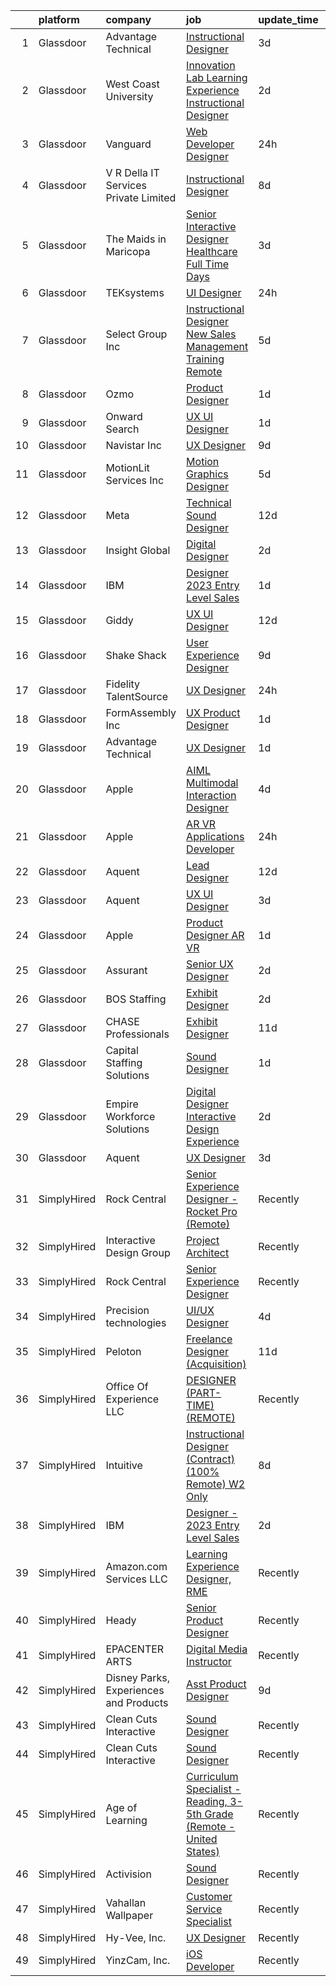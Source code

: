 

|    | platform    | company                                | job                                                                                                                                                                                                                                                                                                                                                                                                                                                                                                                                                                                                                                                                                                                                                                                                                                                                                                                                                                                                                                                                                                                                                                                                                                                                                                                                                                                                                                                                                                                                   | update_time   | location           |
|---:|:------------|:---------------------------------------|:--------------------------------------------------------------------------------------------------------------------------------------------------------------------------------------------------------------------------------------------------------------------------------------------------------------------------------------------------------------------------------------------------------------------------------------------------------------------------------------------------------------------------------------------------------------------------------------------------------------------------------------------------------------------------------------------------------------------------------------------------------------------------------------------------------------------------------------------------------------------------------------------------------------------------------------------------------------------------------------------------------------------------------------------------------------------------------------------------------------------------------------------------------------------------------------------------------------------------------------------------------------------------------------------------------------------------------------------------------------------------------------------------------------------------------------------------------------------------------------------------------------------------------------|:--------------|:-------------------|
|  1 | Glassdoor   | Advantage Technical                    | [Instructional Designer](https://www.glassdoor.com/partner/jobListing.htm?pos=122&ao=1110586&s=58&guid=000001832b5332f28ddda05b3bb3942b&src=GD_JOB_AD&t=SR&vt=w&ea=1&cs=1_07026943&cb=1662879216727&jobListingId=1008123549496&cpc=75B6770C194DCF89&jrtk=3-0-1gcll6cokklv5801-1gcll6cp9h7hs800-79a2190befb40fcd--6NYlbfkN0CQRQ3eiV4YWjrRS1ho7HVQ9JO8v6Fb3eU0yDOJbdOiEguntuRlpE4-_N6DYLNj-GoNQvdqsFgbJvNe9_xkG5pkKIJCPS76-j_57s6zVdR3O5cws1JqDBbPLWg5Bg8e6qOwD4e-y-dVMmhC5dIr2Uq-uT2VDPXRG_WxEheCyS2TcMpZmCAfFblmBhdVH3EcLcTbzr5LugTkUJ1U2sodJ1MHWZ-U7qU7imONM_aFt0Feo7wGWm2sdUNVpCp-FZThsnmrJyqXm53Qnr-eDoSb-tbmKs5VsgG3dI4dJfF3Ski3BuLtekVvmyNUowzRnjz-xQJFw6XXBitg-aaWlp8OLXBhWgwcTagf2x3libvFAj2AryYDVau0pAn6FdbjmF27YArq8xvD7JQVc8iFFIzkckIjoOYtnhAMWSSk-6rwq9vK5rs849vZ8eeUBMfIjpHsQFIx77l2v1tSr9_zo_M_4uTi055Sl_7vBpdABYtV0yirQ1JORDCa7c9r2nNJ2Fh7q3m65Y49t88Ahu3wAU6JPxXsD0W5CNOi8pc33DRSWWoqWGMxHVpWfPHAjE6TvkbCO-T9YXq3Od19yA%3D%3D)                                                                                                                                                                                                                                                                                                                                                                                                                                                                                                                                                                                         | 3d            | Santa Ana, CA      |
|  2 | Glassdoor   | West Coast University                  | [Innovation Lab Learning Experience Instructional Designer](https://www.glassdoor.com/partner/jobListing.htm?pos=111&ao=1110586&s=58&guid=000001832b5332f28ddda05b3bb3942b&src=GD_JOB_AD&t=SR&vt=w&cs=1_bb630bb1&cb=1662879216725&jobListingId=1008126298340&cpc=F17331D9BECC482A&jrtk=3-0-1gcll6cokklv5801-1gcll6cp9h7hs800-d583a504376c2a81--6NYlbfkN0BQIl4QzXBPvhmhYBxy0zGrOX0NBriyOPqUn7d938tcqDh1z1FM8bvsB7no6z3w-Z2twm1MGO5GDRX5PUQnjiHJw-ilZVP_ndlXktzHs4h6DItNdsnkkEI6XOCyHDs85-o81spMF1bQuSdDPX6C_fomKWNx2XMMro6egHE7TvD4tLewOLFCkZ8-lQ0pKGN7FjOUlGo2YqMzD0ZcxzztNsX3jucUG40lN1YkZKjbtKWklpmVvra7eKwniqxzEd5xm78GUrO7LRij7nnRlKkmhN1PvejZLo9YJ89yOf8qOnX6bZTPblNj3dt_bcTi1o4ifkiXwpn1U99vtkeNnS3a43r7DOor8E5Nh19c9WZbwRQtjuHQjD6iWe9LD6XlG2Lci2TzlRNnuObnMSR69BD_Focgp7jMMQhD7T_92kDUnUvYQWLAaVZcfhtl)                                                                                                                                                                                                                                                                                                                                                                                                                                                                                                                                                                                                                                                                                                                       | 2d            | Irvine, CA         |
|  3 | Glassdoor   | Vanguard                               | [Web Developer Designer](https://www.glassdoor.com/partner/jobListing.htm?pos=107&ao=1110586&s=58&guid=000001832b5332f28ddda05b3bb3942b&src=GD_JOB_AD&t=SR&vt=w&cs=1_356c9219&cb=1662879216724&jobListingId=1008130738329&cpc=663B5FE45D73772E&jrtk=3-0-1gcll6cokklv5801-1gcll6cp9h7hs800-8f7885d589a4cda5--6NYlbfkN0BWQs_M7ZA8XLbIFWVw-PYcVVEPryqVLyWhKaEKPskHy2YkbHyHJDwB5vIJ0eSmX6bVJVfbGcsdJGyr5o5S5OnXYXJWXZNmtBOxYNrDGEVO1O9EpaQDa3kCWxUxd1e8enNO3rCqJXVcGHaTnsCGx5vc-lflJ8tUwqdkctmWWsMYtc9tjtWiECjoDgmbZcLSDgFoej01InBy3v6ETBg-wf_kCY14lP1yKVJsy_r9EKDCFHNWhW4vp-wHzVpt4SneOWy7sJrw6bKqWwN3ED0N5IUYt_f6-g7DMsj9qskApUp-Yi6I1FaG0HoCEK-Iyh7Lw_T6XCZWAXay41zK896mQEJT_xLU_zPYf4io-5ooAuhAoDkqttluTCTkEgMiuU05O_Ay0Qzr7rrcB5Vjp5ULvN6DuvkoFSWjcQm7OUMeLX1HUdrKFEsggiQE7JYGKRavyf6dgYve80w6YrGfzJcECRmf8DHRMraEg-lnaiIJY5AgVugyoNcqX-7A3Pl59UhErgOZ6OKVM896PcpEFHE_UppLJZe_9q5M2TbkJiKRhArptWYtjeDtJ4PXZ9fiZz4x-1h1syXjtaEjfbl6jolkQvyK1XKWKfxxsG9JLFi-iNHtWEdJscBBMbn2kKuK3KktiH7OlNR4H_QWSa_7bMShU44F3oDxLyz3t7wgujaJMQE7wBg8uu0RgHeYq1gD8lKMG6vy14mGF0Ctql3te0bVO5z8TjBJSvVISIeTXwsFifJz3jCAxK8YJcx6v8L-NX0Tc_ejKlDxUr4NYFSj64FBN7qilvgaqOdfJ3IgJKdn6VllR6p6AJUyont6vbitT2S9gDbo7JO_zMPac9R6QKhRLlVw1OVgieB4QOPqt_ZtZ7Kg87jcAut9zw0HPHfpU8NFTFjdt-t7SRSCi2YUc7Vz8dPThdZjhyX7YMar0F3dfuMEc9slBktj5OaePPCs8OBQbGWxvu3Fy2YQKAa14A7dwvsi7jCiXBsJdopOzXglpeC7juUi5BCxR6dz7HfD1MOFklyhHI-H9fWIuh5PDM-JGWi4V2sJvuAoAuCDiQgNmKG31B4vD_Hd1nqsQXjOswXZWByENshhDOvkXw%3D%3D)                                                              | 24h           | Malvern, PA        |
|  4 | Glassdoor   | V R Della IT Services Private Limited  | [Instructional Designer](https://www.glassdoor.com/partner/jobListing.htm?pos=123&ao=1110586&s=58&guid=000001832b5332f28ddda05b3bb3942b&src=GD_JOB_AD&t=SR&vt=w&ea=1&cs=1_9e80c616&cb=1662879216727&jobListingId=1008114766072&cpc=FB7E4A1762AE5BEC&jrtk=3-0-1gcll6cokklv5801-1gcll6cp9h7hs800-cf474f3642b24d94--6NYlbfkN0BCfH3gCGpMIZQRxhXoUlG1SCQU1pI8drFJx67PhZnu-KjHoYoYcHCEFHTdji-YRv6Tc4uXmEWKVCrm93-qDYpviG9vrn7DLH4nLfJ9TO6fEthmqCO1KiNIMEN4Xu8wcNYe8TrFmbDNu_ulrD5bcq6w41p049XOI9PzRxt8NTzO7XlJp3bxZzc9DU3AmJUlMtGltaz3dBcRdwiDSWj--4Pg8Av8qoRsXKmemikRCtWrHh8tHouTgLQS1GlJkWSmh_HGEZAfgYpXiLSLm9MWoPO4Ze7Il-mhlegkd0cIsYN1roLttwgAHDjssMA2hAUEku7kszq7hLRxDbZ5mpNKdHn8zzjVjPCvzc6TIrh6Of5oCo79A_N8fKJBn7x_0nXRHluJd5-VEdKiMvaDQmCzz-O6ouQCUVhp12JKK7cexmjd5pV_Cu7NpqSUpTYJwt2XxBWPswROfBZLNxHuoXWJiPTM_74OB4xRO7h2p1And809-jrfM8FNDyU_ZNm3ooPBVDk%3D)                                                                                                                                                                                                                                                                                                                                                                                                                                                                                                                                                                                                                                                                       | 8d            | Remote             |
|  5 | Glassdoor   | The Maids in Maricopa                  | [Senior Interactive Designer  Healthcare    Full Time  Days](https://www.glassdoor.com/partner/jobListing.htm?pos=103&ao=1110586&s=58&guid=000001832b5332f28ddda05b3bb3942b&src=GD_JOB_AD&t=SR&vt=w&ea=1&cs=1_558e2cb9&cb=1662879216723&jobListingId=1008123386384&cpc=BCE4811A78D39AF3&jrtk=3-0-1gcll6cokklv5801-1gcll6cp9h7hs800-cfbc2d5f85f98077--6NYlbfkN0B2zqmUBqs3y4VZyyVmSVOUbB8RebUhK8MLFYh2dclRhFRhVeyR-3HlU5xi7IOgk1Yb5Q5t0twbjai7MzyXtgViXvPBEB4xxGk_LfsrVd71kX0Dmsy-XKcNyn8cA9mqlnebhLaMxDV3BvDZHgfb3Qe13yHs0SCdNaJ9G5ltbVghd-V3KxYRRECFMjtAYXAKC-yXir_ztErprakp3zioZ30RChQbjP_ON1ys6TMvWlkMCX3FzEUY2-5-XLTW9XkYbaA9HUM19FWZY_i8DNzV8FoRyI7anAnH7Foxuer5O8qoILD2_f3WLs6M-RwDuRqnB48BvSRJjAYKDjdrxOnlv4jOoE7xNUU6WlEDcZ6MVIRzkK_yWAbI7t14huvIWoEH7YqvC7r4wKxbJTgkIOPRpirT5aRWu7uYApAt9pscnL1-xHjWxg0X9TTYR-csOVLjf-49d0DNL8DJhD27z4q-ooAP7fYxtBEoBCkPqP19sLjpw2R__tuAGW1n45Lac4eHpUqYw5ZTiMSaEg%3D%3D)                                                                                                                                                                                                                                                                                                                                                                                                                                                                                                                                                                                                                     | 3d            | Decatur, AL        |
|  6 | Glassdoor   | TEKsystems                             | [UI Designer](https://www.glassdoor.com/partner/jobListing.htm?pos=124&ao=1110586&s=58&guid=000001832b5332f28ddda05b3bb3942b&src=GD_JOB_AD&t=SR&vt=w&cs=1_ada6c737&cb=1662879216727&jobListingId=1008130784350&cpc=334ABAF5D42DC775&jrtk=3-0-1gcll6cokklv5801-1gcll6cp9h7hs800-84ccf8e450e7cdc6--6NYlbfkN0AuKz8EBO1xHDEL7V2YF9xF3dC_I9B9i-Zw2Jh8clPMK3KTieKealHQMRxLfyLBLKJsdZSjiN7Ds7Cuw5_kLO9t2RlMaORsm2TirE70n_xed-EXEMtcAt-eVbvDRbjbNrozYZzMHk9VWQ_qo9holZ07xzaburD4i4LYNq1x3TXE1VA-wW1cP6OKqpX-JtsOkxQ2r8FPHV0_mTO6d4wyyRvZzaEayXGHlUd8-bbEOKPXMZdwm9K1BIuu5AJuzQ8aT9uZikEylN_h5Ui3ZOPTgh_zqJok-D02SHT3YfMLrDJ1AcujDAUvP8yV2-Z1TG4PJt57pW1EzsF4t2B84eQaHvzIGubr1BgN0J9EkX1Sel8bIqf8u48hKx0N-UJD6xkR4UPUYKCK8YsFw8yQ6Q0LjUo6w6Wvqd-LEQU5FLXIcI7uYSufE1naenERxABnG2HEewT7lSeU2cSK3-m1-WW4mhPNZzAAFHwkAhYAdUi9y0XQAADNkuz330VNpFzKW66eWvSlohyOpZy74HrK2VKoSqkVbLDNAnxapoXbY53w_MwjQhScXlSTBHe0OlCXJsp2PC1WdysCA7vLzYaXY5R2n1UxzG54MYLFvXaAbtwEbxo6LLdiaR7rcJjVC1NWGvUrXjz7wJWq3v5tu13P8xJ5OLmlRuq9JopqoPhLebLriRquK6xvTxn44mKwcW84GLjaDmBfjpRmwymLYWebF0GhcUOQ6s9emRIQ0i3RaULJgiDU0091ElVEUrH5rqHBIi1kR06bWMQKhE3lp-hZU3KU5LWJqvRIwx0oo_s8hgm0Eyo9VRI0HleEFmJPjBHOB4l5aw_jlhA6ko48m55HRdncQlwpPNAtLQFqAou6spi7VYtBkW4p67ypIbSRIrtIPmXFK22lBlYr5FL-Drjx0JkrMrdYKYnHxLy57dPI6pgUVb1DaQ%3D%3D)                                                                                                                                                                                                                                         | 24h           | Chicago, IL        |
|  7 | Glassdoor   | Select Group Inc                       | [Instructional Designer  New Sales Management Training     Remote](https://www.glassdoor.com/partner/jobListing.htm?pos=127&ao=1110586&s=58&guid=000001832b5332f28ddda05b3bb3942b&src=GD_JOB_AD&t=SR&vt=w&ea=1&cs=1_6b1fe109&cb=1662879216728&jobListingId=1008118622768&cpc=32EE424DE2B657EB&jrtk=3-0-1gcll6cokklv5801-1gcll6cp9h7hs800-327537d9275547d8--6NYlbfkN0Bcn-ADAbRvyrq3DH3YqD1gQOSfU_zTPvvfh0XXiz3pBAa41gXbEVBKQgVaXyt5edLcCIfZ2RTGNXRAVg8ky04hjxRgqcViDs35t_4SSyLvCcua5doAZf3RdQJ_2l7jY5u8o0jWwYgvj08c468uMhsIJq1tkyRLRAxetr35n4fHbtNJZ9tYvhL10L6lSq3sJp1WYjXgPeYqa5xak7me6zJciUBknO29RZnGDcSETU4W2db_tlbRb4X7a2h8KDu8AujTRqDL77p5Tg7YMgLJICuwgg_ElbnlDrGVpFZSVcvJ1UP4ykGT7Yfl4NFijWHdxLlrwt0aRRBFiGK8NlzI-HX_-MKirL871zLSUag7yWanVWaVkGPX_v3F2l9kgBYEwxY9EkbY_nkusro7Cn9-lGpLvnxKE2gWg3moOwJBauwLGLV0ZpkjVTyCGx96TLKbcRanZVc2brhWn0AygdwhqagyRtfEhHzyAI1Jy2NcvKRq-idqX4T4YvJup4OXmOWCObmGXwhEzrtujw%3D%3D)                                                                                                                                                                                                                                                                                                                                                                                                                                                                                                                                                                                                               | 5d            | White Plains, NY   |
|  8 | Glassdoor   | Ozmo                                   | [Product Designer](https://www.glassdoor.com/partner/jobListing.htm?pos=130&ao=1110586&s=58&guid=000001832b5332f28ddda05b3bb3942b&src=GD_JOB_AD&t=SR&vt=w&ea=1&cs=1_5d0007d3&cb=1662879216728&jobListingId=1008129869669&cpc=0C139D4CAD5A6DB2&jrtk=3-0-1gcll6cokklv5801-1gcll6cp9h7hs800-792a7d9e7005bb3c--6NYlbfkN0D0ff9e8Lfwlpl5zGbQmpn59AL71QmFd7VKOAnfyjZzp5sdngV8WPgYe0dov1m7Y2ndrxB0kBX232vHJaqj7-Z9u0Q8s8PdWxewvb-9E1ehpYgURyPTMfu1ZeTDPNzhFKDEynvTJSQ0EHM_O0JxyBjFkhPLa_mzOHO_P1jZEy3GDx0kERxNf5OQHeDqyUFsOcKmOF8XIN8I_UNelhW7SeMAoOAcrg1fKLSYSEPAESjfEVDeH8WCjoE3XJYRA8SmnmiY1v4CK7oJbS7EQUftmmuwAsyOmhWdM6x7V5ipHx17IPmwT_MR-oXnw6UTvc7mVVHoEde9n8NPCt5lknFmZi4GM5uCOYodaIGVnbgLEBb6F5ECRHkn-CJ3DHBZNBOFBFAEsTb-Aqv4pMFQ_aXolMhzqUpuo_5A3_nn5jBZfVnRwHgLOnufASAfy2e3JmHNqMlJLcv2k5N1r2aA9tNCqKpfsuBw1q5X9mzWNqxJl4iaqz8B9FQFkUdn)                                                                                                                                                                                                                                                                                                                                                                                                                                                                                                                                                                                                                                                                                           | 1d            | Blacksburg, VA     |
|  9 | Glassdoor   | Onward Search                          | [UX UI Designer](https://www.glassdoor.com/partner/jobListing.htm?pos=118&ao=1110586&s=58&guid=000001832b5332f28ddda05b3bb3942b&src=GD_JOB_AD&t=SR&vt=w&cs=1_b9b525f2&cb=1662879216726&jobListingId=1008129820152&cpc=2F9DD8B511C89582&jrtk=3-0-1gcll6cokklv5801-1gcll6cp9h7hs800-0b02da9971efac63--6NYlbfkN0B7YoEZZ2QAGDyEGGmBPAUWSHc1Mt3sMCn9FehKcWA3w7gs-9AXM_DVLctndGAQcMsy_WE33pWw_x1sJ-KlK1nbX1BykggKFk0XN8gV5T2GJ8kExiTCPp8ZtkzPzIT88aPuuIumc9P76zldr0pAiqpcXTvaQ5iIEPCNs8kFOoWawgMojKdmRLiC04msGcEtIg1dKjQYPlAvcFOySSiqjdrs3zWdjWeqxUFuwJSyI3NI8DjD2BZ-aWYStipX09moRXOSFkLXYx8pRjwy75WE9VmRIqfz_T_uVFp5CeisNGli-hEFUwI5ChfQ5BklV0NmKxzQzV211kNEFp429y48UQMEDRPzvQDbEFg8K6yTB4bVz0y7cmHGMbROzGitJQ4UH_J9qDlwDDZtTWixf1QU_SMbhhRjOAquM7dYxcs575OeLTuroJMvlKz_DqlTmLQoOZxY1NixKy1_p3SAwAhODuOoBBulL-VNIwZP3Gj-JYyZdga4Iwr8k9mmCvyd8XjWsLY40UFCa9rf6URZ_c2uVvesKW3bC0tNd87DDkdAJ8VCWj72qa_xbIKRULbqJxEjGruBTYXQEkMBJAZ5N7i_U5-1xnj1nhW99b_GO7aekdmrXj4IiB0p0Xxm8C3UyeCHJ0EhPw6hfqCoWGkj0oAmWiqFJe07ksyH0bRIrhS_N8Nyzw4DnGA3Ops1ljjCn114BwZx7Ujk6OK6uvHThLyaYiQblDwv7bZsAbiA2mQJapeunX_tJ-eIaZnTHiYDTubtvKn5t4ohF-t4I9hTF6pGaHbn83IdqnHYyppFmFftNGYD4EksdW-4w91JEYdyUTu3tZlw-QYuqQiXTXjf-Q5GpNNNpUuBfI4R1zRk5dnxA9iCBAPACTvOTwE6QKY39Yn9jlKyAXI0-bvbGSWgG4_TcjnwPpaSuV_6bOw7YT2EC19FDTHl9TZvsG_J9BcJylBVdNLp1qAlAevtLnbIrKHZxETo6Zu1JAmZcCbdNPSeDcihH3fjlmA1V8PS)                                                                                                                                                                  | 1d            | Jersey City, NJ    |
| 10 | Glassdoor   | Navistar  Inc                          | [UX Designer](https://www.glassdoor.com/partner/jobListing.htm?pos=109&ao=1110586&s=58&guid=000001832b5332f28ddda05b3bb3942b&src=GD_JOB_AD&t=SR&vt=w&cs=1_45089929&cb=1662879216724&jobListingId=1008109657234&cpc=B101C867B3EF2D75&jrtk=3-0-1gcll6cokklv5801-1gcll6cp9h7hs800-c03e3d61d62ddb2e--6NYlbfkN0AKaw8O8HtsTpjEdZ8TD4sRoCQOMb8M-nU-vU3s0gcF0r3-yfGCd4qXtRpKh7pLIDIM_WGHspAbEH7Mm-DXOvseaNDbhboO7HxJY1x0-N-IbXp-gm6-_pBopNgxhFLiAEmGTaW3dCXraLD4_5OAFLHz5MDSqZ_FULqBuWoohxZw04tAZFDJEYFd9Z8NOZnBblnhV_hmXB1Fk-LmuptOD5VlOULoWDHlHOmzthQmKAydrvImQzctMLZK922homlnQ--_VnsSzjzLMtE-dx9DQEXWNXrgfC77rl1veuz5hpn5608H5V-1f0_3RnLkxMbx0-8ZviG5R2Lrd2EpSm3UH5QzYi9XZChAs1eya7DpjK4h8vufXWcNek259Z0SZGIn33OBgiW8eb-1QzsWALBBh1Xs09qPejHFVpEOOgaXiIZInGNClLP2u7j-kaJuczXKtNKMapF-szVCuLtlFA7gEJNR9N4K1o3YriqcLRlg9SrN3fyyVKIoaIFV2FXPXmgfxfHBG_Ji2ylEgEVIh0bcuk_9qUFlP-ACnnfH0PmsGTn9-GTIIuQ-LDb_ysN3Z7BxyF4b2LrbJqniRewd-v6QcQYyFk3ICKeSRQrkDzLJ2EdE8iWqTKQe0i1OPMiCp42oOUh_NT2h7OP-tg8kdX3_4aysIaky_K3AnNUx7udFGOK6ofClewndf_jOtFMetrhHIX4Qb-JcONYa0Yu3q_C_9iDf)                                                                                                                                                                                                                                                                                                                                                                                                                                                                     | 9d            | Lisle, IL          |
| 11 | Glassdoor   | MotionLit Services Inc                 | [Motion Graphics Designer](https://www.glassdoor.com/partner/jobListing.htm?pos=117&ao=1110586&s=58&guid=000001832b5332f28ddda05b3bb3942b&src=GD_JOB_AD&t=SR&vt=w&ea=1&cs=1_e57a65aa&cb=1662879216726&jobListingId=1008118834915&cpc=F41FEAB56D215062&jrtk=3-0-1gcll6cokklv5801-1gcll6cp9h7hs800-7e2b2005b4934422--6NYlbfkN0BxZ_fTHDykBT8bkyaW_nA86bNyNWonFLhpBkGzLq216VBtLMhqdqV6QnhSB4zcIGHIAHqXQZGubJ2IzJVab5JqN6RACrqXzb19SK4kqbvukQlxo0bZfeE0GOj3lSMcX7igfUmKOc35E5nOcr1UxhRr9nWxwlYrEW45htMnz26t4oyRujYt6x10zrsBG62W09H6ySpbF5qT4G2Zwnh-Ai66Ymmi4mkiLQrNzz2VRWyzNegNgTtXysJSN3ew4NHADQfG7ql3OvoLpMwO2soilNnhH-uHWnH0pmQzv8UQJag5zK5m87Uwt0wxViKYZPnnthogiIht4vA-VyPnbGzNBX7VSsIBeoL1BoYGvD-ltxK5H62xePluv4BzRHNyEioJcZWc4T43H-agqZx0vr70qpc3X7EW1QLfx0mDUwuyfn5ugjmuFqCwxHF00FBkeijYrKD2lkA9FqpPTYD5oOA2hPazKxqeGbCcsnXoaTbyLGKyEW1q8DGfG8qFcnyMeK6uiqU%3D)                                                                                                                                                                                                                                                                                                                                                                                                                                                                                                                                                                                                                                                                     | 5d            | Remote             |
| 12 | Glassdoor   | Meta                                   | [Technical Sound Designer](https://www.glassdoor.com/partner/jobListing.htm?pos=106&ao=1110586&s=58&guid=000001832b5332f28ddda05b3bb3942b&src=GD_JOB_AD&t=SR&vt=w&cs=1_1a06927f&cb=1662879216723&jobListingId=1008102577905&cpc=DE56C24FF6DEC286&jrtk=3-0-1gcll6cokklv5801-1gcll6cp9h7hs800-43ee8e8957f197b7--6NYlbfkN0DYl4UJW4r1Vl7FEn6T9F-rD9lpC-0oMJVSiWjK_MGUd8e8cHXcpv6KPyjLHZEfqkWRCwULr6X75ieJARrAKqgWzisG7J3CWnOtR8MXVg9h6RHVQw8LxsUXbtRHyQGBkIiZRs1E6q1KlzilZzbDkEbl4cSfOYHD8WJrsx4Oe5zq0efzKGC4tT9j4LIwYr4PYn5NjV4YGU46WjTZ126K5NCJ04Nc2vK4bXKgUdiaW7xIYRviTz-xm5k671-K-oo--cOZkb5W21V4EUm4eehEZmpE15ca1ggJStMlIAkZLiX53WnqgFyQZgKK14pm0ZD7qSS88FfHTZS2hu7CANkidRexJI3hMc9IwA55bUJ6CrvJAb-O9Pc5Yh9aRCF5qj6wkl5VsGL9LHV7e6bvENSSle5ZIGOZasFv8LsHUGhFw2P952DuyjjOJ6TCo9tJuH3e0JbUFKmnHdwnh0Br1KNJUSW9UBCDGBPzCoINlxKgFkFXGnKRVgFaS_d7McbUnlZD6S7D_HRHfqOhjcYP_Siven5M6b3V9dcYUIp4ZKv90nijdQSdW-zDO0oED4OCnaVCL1K7nSLtknAUWRWkWyx9Xe04-AuBteNnqNOU6u3MIVVL-dKf8s2BEMo8oDVyhzb8CiLinAOmNEYigA03FCnxbCACHglEzlYvGmFHEoGLcdMox56hpubGuos2B-3oh5E_FTqtz6KSGvTvvQzr91tlzaQOvczgebyJlWDz2CxFcabhFQfoxQbyZJv7-EC5ZpX2avTA5k2BPjllHEBAJR7lAof8Ej-_JJ-h8LMqiSCfA2k-bsp83dZUU78syUQDdjiY9fD83M0bZXJ3shUiDSV3wEDyc5sUzE3OwLR0grPQGFCeF-zetOAz-RlL89XC8cZlCHPgWJLuibgThQ5KBNWfWDOHV1HHK6zPf3SX5pYvqQch8bm_B61ap83urySocoOUGT6wqIBXmGusLrYJqacWt320seqInMjad2JMb66B-cmMadygTLHtoklFDMKO3N5JYMPz_eNbEozLrYjGXj-mEzGy3lNLEmU9PFDp-MPdn0mYpBkh27lb2ifM6mxbO2TQf8I%3D)                                                                          | 12d           | Remote             |
| 13 | Glassdoor   | Insight Global                         | [Digital Designer](https://www.glassdoor.com/partner/jobListing.htm?pos=121&ao=1110586&s=58&guid=000001832b5332f28ddda05b3bb3942b&src=GD_JOB_AD&t=SR&vt=w&cs=1_62ffc4a4&cb=1662879216726&jobListingId=1008126592207&cpc=D2F1DE17EE1F43B9&jrtk=3-0-1gcll6cokklv5801-1gcll6cp9h7hs800-e9b8158b1da95e07--6NYlbfkN0BKkHZu3wF05EeDimN_p6sYpKCMArvwa95YdH7UpkaBCqc7l59ErwqcTsR2JSgvf-3GtKJNX057an938fIr0MTehRxSREV8Iv1ucCa607hpmIYnmiI103RyQYkiFjxSESdDdNG4G0xMKWcEL-6PAhFwqVtgDtvYoFXphAJuoKu5oinIjw5LlVqY3323CaA2ZauLwHd6Oar1nW6sLsrqhc2lLxVxuvRXDlkPdQSr86saJlzXQcI3u6Pmfn3Tv6stMoIj4tCeYfwOb4qynZXpt0oLeuwO7h9u1a-SycbaUIfg35B7TPNPT6aGksEMSTFcnwBQCZj-9oAtCIkbPwxq6lF8b48OCgbC_Hu_Pqvr361W0v6QpkI6-dTGpKN2jeXICsL9YeJ5vyhidmEiNagswviwEbkpCQ6iTZmGRA3JXsUx6eh8BJPXkShAfCRhiCGIJnk8HHaTVhdbJ6FOozubueXeEc7OHNQdrA6jttacZQpgxnezCm5mvsy2)                                                                                                                                                                                                                                                                                                                                                                                                                                                                                                                                                                                                                                                                                                | 2d            | Beaverton, OR      |
| 14 | Glassdoor   | IBM                                    | [Designer   2023 Entry Level Sales](https://www.glassdoor.com/partner/jobListing.htm?pos=102&ao=1110586&s=58&guid=000001832b5332f28ddda05b3bb3942b&src=GD_JOB_AD&t=SR&vt=w&cs=1_468693aa&cb=1662879216723&jobListingId=1008128772292&cpc=C19BE7EA145E205E&jrtk=3-0-1gcll6cokklv5801-1gcll6cp9h7hs800-ac67045961d7dda5--6NYlbfkN0ASsx9s5kYVCGTGnmC6Xh9NWSoe0erEY_uce-MxN6cSfhCFF8tPJks6RQ6ru_yf5NKDqaMcjlkCnejbZMc2kfmAeFytjFSPIe7XmznJcN8GPtPmY5Pv77bEvtALpt3p2I6vWV56CRZ5FkKIQsQI59-GlTpq54Y4bvmWQCWd13zv5BKKupyTLrhx-6DU1d6Zbp8UR1autNv3Zz3DgxU8-Q4BsitTl1K3faqrRgDyhVPz9Z19TD1ixKMdQaSYTnLZBFzzfdLpUoPexU36MJ9cFK8g-zbRXLod2xexHZxWwO0SeWKdwUsIsf0VyyCKrioJApkmIxmV2bza7K7zMHE4euinJIfYI2Zzq5QyIU5j2iKzcFk2Jvj8IlMcETUnTfGCwsAw9LPO-NaJUjKxsnz66mdY0nO9uAaAnHm1FNslg25e4yW5WJmc4YVdSE1IWXPK1zhN_-VSxIx4KHtgKzpHmvIpM3i26Zdk6tZqJd4kAvBE3RQ0UannD-pqTyqttldKuQtuOKiYt6iCKkfyaH2o5n9gtD0OZYlE3IrblBlMJCe-TdbPwdWGZqL9HwEet4_m0FeDbhvfrS6T4KSOKTmt6mfo5sq00t0wQWknpgpkEX6AivvKocyg73B3cxEjuVHGExSfHytBC8l5o7BnlHW_ClBrMz4IJ2qqhPBV2aNzzuOsG5RNm3wJWHt4VPnl-aVVNK1qylIjq0j-vVjtnr2L4nEscneeVKed2eygmK4YsygAU7E52_gVKR895vN6CD0ziEBRKT-9zcb1lMWaszGMo9DWn_sIQhln0TGO-gKxxivN0tAG4FFEGvOQZr7KPNRVutc1gLKQ_FZbVpkVxL-2bEY1Qda8P2CPncIQd_uA-0RXaLUy9b5nMQdrFvtXYIIJAaIhMAOn4LC-jHC1pBUEuL7juZOVKjbApraugD3RvCqlYIKGq_ez_p7LKuI9DZZWHWQ3J1zmwmU1IwE2oeq5ev5JfuG4BmOEdnZakEBa1lJlgxGzpF0adpeIKqV_2faAMQQn9IwjjXydDwa4UbLq4qWEcxUpb3f5AmN5G3IWchbM7nRM_PiiDz6j4E08UJ7NP7Lc0e3cezAR93gWD6AsiZW7BjpPDqzPPDlneWL54eQeHZGwFj1UEtFBKGQxUAVoiWY%3D) | 1d            | New York, NY       |
| 15 | Glassdoor   | Giddy                                  | [UX UI Designer](https://www.glassdoor.com/partner/jobListing.htm?pos=101&ao=1110586&s=58&guid=000001832b5332f28ddda05b3bb3942b&src=GD_JOB_AD&t=SR&vt=w&ea=1&cs=1_6f64c089&cb=1662879216723&jobListingId=1008101638662&cpc=66625C18893C0C14&jrtk=3-0-1gcll6cokklv5801-1gcll6cp9h7hs800-549ce615b8e4cfc6--6NYlbfkN0Cd5ZvLdai7cR0fypH5_WiGezUQesq24dbKuF0ly35yaxRTBN3h8ZOqZeBDjXpkaxhI6SF03XZIGJq91S6n1pZO1FeGebSc3EYIZm3sYbdPIs_ykg_O7eQYPjcxQhaSuqnsoJDQ8P4jIGcmYD-5ZSVNBS4CeY1T2Df_xpRotJGt4_eWXYYSHXOxZ4wtmMbe0XPDAFrh2OdtzDzuHCYjORaFdGLNBL3umxUaBsUVTXkWp2YivIqNk1dNz8v6TvKoS9uPJ0mAwkRPRfG9m_csQtXCPNhHFc3HFXDuEiZlpCwoZoaY0q0Itd9A8ZRfbekF-QFjhc25jEvarbnBG9E1H-guK0eTHLJQAmrahPMO89pQGODTEvkRDPWZ7db6YkzOhLKghoIDkWAYCCsvY4Po9qq2L9geuBuj-Sv2yvCs8-w-nj30d5CVZYIRIPLLImM9mRmjhqn1syh0lOLTVmdk4zG0TSE-EvehRrJvoedeEcEF5ST3eS5SDR0FIcoYXIWZlCs%3D)                                                                                                                                                                                                                                                                                                                                                                                                                                                                                                                                                                                                                                                                               | 12d           | Austin, TX         |
| 16 | Glassdoor   | Shake Shack                            | [User Experience Designer](https://www.glassdoor.com/partner/jobListing.htm?pos=108&ao=1110586&s=58&guid=000001832b5332f28ddda05b3bb3942b&src=GD_JOB_AD&t=SR&vt=w&cs=1_046cba28&cb=1662879216724&jobListingId=1008112459297&cpc=87A0A889578C8297&jrtk=3-0-1gcll6cokklv5801-1gcll6cp9h7hs800-caac90f295fe97f9--6NYlbfkN0AUow_dxMS_v80f0u0K9MxgQayua8bWJUgZcUej3_6JYYtfmhx5VHDKfESYDm4fPhlQ7751unAm1HOhjzl5UvewZP8ITksCLwZBKhs8NGWn9f9-pjmLSuoRRFVb-8QhQOvpytfWC1hs7A_RnM9Fm1_gX4iYMLbt36vMDuNvN-8L9qJhYU9VFqjRkucggaxslWrZomjs1z1A-mRKVfDrD9nrxQzQ5fMxtmhLPttbaatP0GedPG99jVok69oguZdmSptI1XiH2bp37vsPa8vvP31aHYmxcLxrAxsExjxQWWXbu-PY9rzBwkX1jiwBbIxFltknRV-rehCRxqhMQBtLpFdtHCOk3gQkfPFE1w7978YmLe2i16R1WW23ES2E0tvhg6ZJfYPWEP7Wiu-qDBCVuIInjYZQ-IEEq_wup79xAMg6jqXzYEHwkSaMw_Y2bcmFDZV6oJKQV3rYBoH3VDbCBiN4yrWS0O5itavWpHlnIx4Um-HR66m0ruyJ2Fjswfl6dz1dDSgcErlSKFdHGVt8mpsoEevVqCqzCYKnbYPxJ9lnT0VSoO_u_QQVeBK7m_vGsNzaXcIsI8FdOLuIE3GpUkXGPCqSAKpB7IKD32AvkpVdWDWAT1p44dbC4O7iP_mg8Nb8cGC96C4J-2_sP4l0WyeTijvG-h9Khcjt1vxCPtTjM7xgiCqUymj7IAhsx21tgIfOrzJWezNHKjeC8vMV5FBpC2Qiyclr4A-rxjon_BvvDTTCcORQ0OYoKA_gLoGrx9Px4r0_BfZJbn15lP8K-xcmAF7Nyx-dSPob98BV5XgmxeGlzzy3jW2Cc-bFeOi65IjpoWmtL7rcwSmNFYtOwLG2ElqY1fr_sSzLIbJj4c69EnMpIDzKKo3gJ4Qu1B8fAKEH3WOp1OOsX-JskDtO3nYsH8LW6iWDyVu8-cjLShsGCaT-cVwdwoZwWXWjscnG38hXQIcdQZd9iQE01SnoMl2VzKnm4MfStYBhP0UmXcznAg%3D%3D)                                                                                                                                                            | 9d            | New York, NY       |
| 17 | Glassdoor   | Fidelity TalentSource                  | [UX Designer](https://www.glassdoor.com/partner/jobListing.htm?pos=105&ao=1110586&s=58&guid=000001832b5332f28ddda05b3bb3942b&src=GD_JOB_AD&t=SR&vt=w&cs=1_bc552bc0&cb=1662879216723&jobListingId=1008130642735&cpc=496C5EE6B32F83EE&jrtk=3-0-1gcll6cokklv5801-1gcll6cp9h7hs800-5baa483e2439e801--6NYlbfkN0AoYXfdOe7El6-Ykny_IbMrQLc_ftZ75MJybi-dJXWXjsCzoyCJRRBVlF9fO0cfHB9DFuM44guY-AQci1groxyT-TLm1ZxqBPn8wTe4PTswvDbcsx0vbdcfmeE11X0VH2dEnUISABQzd5qEOxbLHYuRV-QjVls-ZsJIoJsJLLY037Tc15IEeoSA0etmPUnqPVn-f-4niNb7UleZad-NNsWDTkFNU6dQbB2gneLdBnnxVjHd9Each_4oRCRsMwBAYbK3YzgoZGhGC5sfHtGoL_0ULLBwbmIwREaOE1Ff2zTIiwH1KNZ4pJuCDU2E8R15fGjJq5vWav6RYxFf3eRnZrHvx7k7PphWv9dr-CWCGsVtv0h2zY-5D-YHWz6b7F6ZIH7i2SnxL0w7pHpZu3t1VUzcS5_op-azJ4ATP69aeOz_KJH14UYlkthVnNvwa0ykKx5WHUQipqAjPznbC1udtHafI5CfW6iO-2_BoUBxYGkixuW7wd2PoB7jCQIH4vqpNFM%3D)                                                                                                                                                                                                                                                                                                                                                                                                                                                                                                                                                                                                                                                                                       | 24h           | Smithfield, RI     |
| 18 | Glassdoor   | FormAssembly  Inc                      | [UX  Product  Designer](https://www.glassdoor.com/partner/jobListing.htm?pos=112&ao=1110586&s=58&guid=000001832b5332f28ddda05b3bb3942b&src=GD_JOB_AD&t=SR&vt=w&cs=1_a10cd60c&cb=1662879216725&jobListingId=1008129663250&cpc=FA84DF7EA1EC2398&jrtk=3-0-1gcll6cokklv5801-1gcll6cp9h7hs800-858b53f486cea3c9--6NYlbfkN0A8SbWJy1Om9BZvKLiexM-C1C3OyvTzim3rv0RjbpoY0UIy0eAOAhh5zlj_0YJmERg7mkKXCKSal2ajEG5iQ922sANq1HfgroFgrBHLl4wlmWf76Hdx6QgciGHgjndAYcKaF5Qh87iIzED0zZVOor1818o49lAefxWFziI1hTMniZ96gRzl5SMTKSBxtyIrUmdXQLX9nSDvpDci3j5HFJ39wNt9GaN6tc1wIVPyGzf3IAtupW0ybvVEXQiMYkivub9vAr1nKZkujZ7xWdXOhJ_U7eZCZOLj97LqUtffbsH3pst3sSAbTx3GjXFmHSRtJg-K9vbUNGQBpzUmqIvKr3-kRkwxPGjKNRm6-pkJCvZGonuiNJc8SSMEiZUFRf0cvgyxBslglHzy0QRPEFo6I3_MthX7FfFDS2sLdqaldAei_Yt9gI67R45G5MdAtl7b6SYQHY9hI5JIk3Nb4ow2f0jJhJ8tdMhlPEE%3D)                                                                                                                                                                                                                                                                                                                                                                                                                                                                                                                                                                                                                                                                                                             | 1d            | Remote             |
| 19 | Glassdoor   | Advantage Technical                    | [UX Designer](https://www.glassdoor.com/partner/jobListing.htm?pos=120&ao=1110586&s=58&guid=000001832b5332f28ddda05b3bb3942b&src=GD_JOB_AD&t=SR&vt=w&ea=1&cs=1_e1ba0427&cb=1662879216727&jobListingId=1008130402855&cpc=9C2286EA3771AAF6&jrtk=3-0-1gcll6cokklv5801-1gcll6cp9h7hs800-072a84bc3e684059--6NYlbfkN0CQRQ3eiV4YWjrRS1ho7HVQ9JO8v6Fb3eU0yDOJbdOiEguntuRlpE4-_N6DYLNj-GokZBu1hZ7lpDV6rUsoRnsT35dGJJCdwM8cF-5HAr67c3P9WnYKPAVDmI2tuRKjlreidRllA-gZ3gAE8MZMEX_JV5dpIz0-E1apUzLNsyZhoTGc9Kq2QTFpGsWBtmBVOTAKHA5X1R4g6KDevMKQjbPmEc8kdO_07tyYKL6Hv-93SIvIei3iLBr2QTjOBSFuh_n6OgeKMVeYQB_3z2AlYBHurVt_fZFgor2jF3jY3D7hRmEEkZfS0WYL-jza7H79CR03Y1WsG8Sk8zhznud3roJuMGRZm6DFdKJ1IcQji_F_aiKiU0c2fIbjkFtUyLjgt79Ya5iavM1HP2nERU-LDzRnlTPpKonAxFfsc-sJRYI24M3axjvE8blbbo6rj8FulcvizImJ2u1cNk2l5qhlpNW4JXVkBmJz-vDA9iYVS4Ukq0KVOrMsy0w4h-LT4dD5r2UESA-DH0dN-2iHcQKZJkgqJ0ZeaQ9W5SlyaWRlCeInYmym8UO98PmvQGk98hIwSehVCgd8SyrnFw%3D%3D)                                                                                                                                                                                                                                                                                                                                                                                                                                                                                                                                                                                                    | 1d            | Concord, NC        |
| 20 | Glassdoor   | Apple                                  | [AIML   Multimodal Interaction Designer](https://www.glassdoor.com/partner/jobListing.htm?pos=115&ao=1110586&s=58&guid=000001832b5332f28ddda05b3bb3942b&src=GD_JOB_AD&t=SR&vt=w&cs=1_1f758e3d&cb=1662879216726&jobListingId=1008121811210&cpc=AC285F3A3ECA6BB0&jrtk=3-0-1gcll6cokklv5801-1gcll6cp9h7hs800-1095dba68b74189c--6NYlbfkN0BvKrLyj5gPmtZO9T8euul8TCxuuKNOtzRJOomxnwSEodTz2Bc-sPZlt2Zgji_QUXGAZeKDdtC_g0HprG3jzelsp13wkGM_4OzRUKVbL6Ij7CwN2PdKhI2WTOpVOyKfXR5ZLk2WGZy9uH5g4kTWsa2LP2wH9IVX2pEhIc78sQLOWJHf76vKbVL6B5ownBGF0FGEPxc5ZkzDptof1zXFfxMsIwP2eMNKtYUttm0-CkCcnxX_Csmy0VxbLdo8Rqvg66060PP1qBo1B5Q1kipOCJCbtU_Cl1OLHy4xq6IoQPEZIGdpuqav7sOsCq05GRRYS8qo_wbKWsLFd7wjffSR5hLsLxfkswoyx2P6__tQqhKnNjvGSrTlyw7am0_xopOQvm7yKp1XwE7x1QwKxKgmQSlJGguLPDHNm3WeuDz4XEQk_xK9GO1otNXTMdn4SQWFSS_oIEPG7u7dabr-MK5YyTANoKeBD4XiXR3JZLwkfaVaaKu03kHvVn_tY9fOGsqehUBkyWgysAFHuzMrv2JveQacMYaXvHsJclVAETsZdpS_zP-5aBynQNNb7qk6Zr-5trYWBkaqwd3ck9m3cjmiTXYsZAMdelz5MtpsKdUMePwEEsQ_6AnLq47AfJ4ccpBdt0kTDfsu7CFXxFpn2MRyuQsYNi9ufT3Za68uBKj8ykNxjligbdEzVhQQGYjPVvvr6Vns1Lk3Nn1EKkXeaHU3MttLwbvHE3k-ZFFUSKj2o7-sAre6kwM4yNe93HaidKJEQnOVa97AQJiEsMJ6UpcMw0rBAZ-miBvtep2fj-FMo5MfOb709v77hkpciYl826Huq0ilRTBRC86W4lYlIZa6L_VOguNW7sdQil8NkpSb6QkIkA239929SDVxWCUosBew7P2TZ0z1C9LPOozV_NV5aUCAxhbPl59mMOmmw84Fx7rTA8zKAVFYghy6IVqZzzvyYv8aK65HbIimPMkrbJcrplTk)                                                                                                                                                                          | 4d            | Cupertino, CA      |
| 21 | Glassdoor   | Apple                                  | [AR VR Applications Developer](https://www.glassdoor.com/partner/jobListing.htm?pos=119&ao=1110586&s=58&guid=000001832b5332f28ddda05b3bb3942b&src=GD_JOB_AD&t=SR&vt=w&cs=1_e1290ae3&cb=1662879216726&jobListingId=1008130706359&cpc=AC285F3A3ECA6BB0&jrtk=3-0-1gcll6cokklv5801-1gcll6cp9h7hs800-55059640dd1773ed--6NYlbfkN0BvKrLyj5gPmtZO9T8euul8TCxuuKNOtzRJOomxnwSEodTz2Bc-sPZlbtkML8D-m4r1Ix6DLeqtxr4SLEKKe7r0fp9wumlFf3rpyvb7KthvRZw6AxaMg4CoDi8hnnfQKaMLXkzhB-_nJGUN4qPAjJPhNVCUnqfVdP2BW7V9NxLCCg56MBFuQKneOOS5Hktg9hbI3im-LvV0NDVlpiqe4Ll7Cf3dqbjolUrVhYcpAHTl3fjqn7yGHlgCQgiG5PrR24_X4P-s9_L1Ob5jP-y1XRWelvfd8cVrxx3HB5yIu0LCBL0RWOSYV5kspfQCqG_DdXsa2kTSwObDVi5eUFTtT4-r0MipkzQqgOWQD_y4m53AVgFCtjTLoT1xLT6rwWszSvRO_SJA5GY6BEd9bzpo-Twj8KXoQwspSTXj4gaUPfdrk82rNS8P0kC6XtlJYpguMvnfvMyag7E5-s6Kwn2TQ4q4fW8N7vYYa1pvCPhDKTVZLlVsZmzB4X5aLcj8mqJ4-AHN9nzfcwtCw_KSIfbYh5e-c4ZRtBU8d3G-fz_NODE1hysmEi0jp-lCLVpxWaknDVn03I0WFDW6a5VugPjG8v4eqRf4l45k2empBbCCejmyuhtBiKlBdu0D39mADzvDH378shTY9tfC9HF7WXLPtV5RklrL0O6XFR4YFiWiiTUmdgpHsOH5Thrxmhk5G6uh7k_iuxvtkZ72sElwwqdSvWZcuvSESQB8_tVKUPGLulfAX9dOG8ukTIIhiJD9IeC26AV3P43NhS_j4fPj-m8p0pTYmtQL0Mj5msnnthdE_ZzXbGDnOJVQt7oYhd1_ILNFvx5OFjpWUuSX_FdDZiDFBsr2Qn7blFzWsickAeaO3xNh4UBDazJm9HKUtU6gltULMQVdOCkMYavTgJb7aru-cgohpPkub_8-cSRArdyJPfJ8npSs1mAMTsCgEVj2JC7SwvTQ2bFva7eVXQ%3D%3D)                                                                                                                                                                                        | 24h           | Boulder, CO        |
| 22 | Glassdoor   | Aquent                                 | [Lead Designer](https://www.glassdoor.com/partner/jobListing.htm?pos=128&ao=1110586&s=58&guid=000001832b5332f28ddda05b3bb3942b&src=GD_JOB_AD&t=SR&vt=w&cs=1_e6eb2801&cb=1662879216728&jobListingId=1008101920932&cpc=334ABAF5D42DC775&jrtk=3-0-1gcll6cokklv5801-1gcll6cp9h7hs800-0d1ad9546f6bd13e--6NYlbfkN0DMrcEu7yrtATojKJA7cEzGQ3FdRGWLh0CZQInL4ECGI9gD0Wolx9R2EDT7B77c2cTECIRT7Xs8fiArGzmAFL62FLXmJ5gmxwUPMhu0khUQXIFXZNph6rmVBlY7uAp6w2cu5t4IAdEbsHLM8RPn5hZou8P2IZ_yjHzL8imKumRqKYM6A3UyXAS2Ah4tE0oGtF8i1NgrX1gRoSMYu4NBjQrl2_hnN7Rvg8H5e7aCcgQtV7SRtbYPO9_PmKS9Fh8oVx4HozK0V732gdbOrOG82j98Pxcv_eI7lZs23ozMGnNe_eODxBHMceY_me0DsE31lBQXbbz5vhpUZJZb1oI_VuiLUgSBhm9op3C9KKblxBVQsiqUHhs_21jIvAN_yQPIU-CRP8Za5LMWuHPI8DD8FWxj0Rn9S4zXmnowSuimxYBoAK4bGDeLy-bon1ZlWwAbPM7KD0UIZah7FVkt7gy8Bk9I)                                                                                                                                                                                                                                                                                                                                                                                                                                                                                                                                                                                                                                                                                                                                   | 12d           | Remote             |
| 23 | Glassdoor   | Aquent                                 | [UX   UI Designer](https://www.glassdoor.com/partner/jobListing.htm?pos=126&ao=1110586&s=58&guid=000001832b5332f28ddda05b3bb3942b&src=GD_JOB_AD&t=SR&vt=w&cs=1_80a31598&cb=1662879216727&jobListingId=1008124942081&cpc=FAE5E775D180B2FB&jrtk=3-0-1gcll6cokklv5801-1gcll6cp9h7hs800-cc03e26b34de150a--6NYlbfkN0DMrcEu7yrtATojKJA7cEzGQ3FdRGWLh0CZQInL4ECGI9gD0Wolx9R2v-Aex0-GK051oSVEADR1HaljCMl5mUAK-Uozr9sPqWJ4If0Gri1eTbPUGKgabyiHLRVp1C7lSLWZrj76mgMXxEWVZkIIr9lJRE8jLfXAqWTMqlpg-lWmarYFe8IXBpuOyuv7Y3XddbReYJffdR4TzD2bs1lUbCDP1kZ03ULc6I_QHVgmUV8J03BfGKuZ1KT3Qm-iqHRa3S7WA_RU4aXSVYLaqv-BWm5DPCQIyH93Jxi1Uf037gPkQGTrQ9L1gZYjYZkLp5vZ7t0gKBx-zGhEC-lMAIhhqZkq3dcZ8xHRNrQm99d7q9l73KrnExG8Q1Hk7d_G68b-V-yDKGodL1uqxZdLLXPmwEJioJNlgkXZOLdHcaYZt1G_U7UZGkVSXWANzQytS47Io7LOmaPOS8UOcA%3D%3D)                                                                                                                                                                                                                                                                                                                                                                                                                                                                                                                                                                                                                                                                                                                                    | 3d            | Denver, CO         |
| 24 | Glassdoor   | Apple                                  | [Product Designer  AR VR](https://www.glassdoor.com/partner/jobListing.htm?pos=113&ao=1110586&s=58&guid=000001832b5332f28ddda05b3bb3942b&src=GD_JOB_AD&t=SR&vt=w&cs=1_45342dd0&cb=1662879216725&jobListingId=1008129618846&cpc=654405A9B1E0A9F5&jrtk=3-0-1gcll6cokklv5801-1gcll6cp9h7hs800-f8f9f5bca87e6ae6--6NYlbfkN0BvKrLyj5gPmtZO9T8euul8TCxuuKNOtzRJOomxnwSEodTz2Bc-sPZlt2Zgji_QUXET7k45lydKz_J3SieaMNfWCMHUIXXBLn5s1pZb7XWdYH9ClUpBYo7UpR07h4xkbRvarnDTuSraky2-tcVTlrYP5Fr5hX6Ro6yCpBMhTFdixcrLJIWKwtDQvZJHjNC2Wv0vGFO9T1T7cLvJrVSLnDXutqz89p9WXlJOlc51h00LtBAodpVhlpDsUugGwyMd6IVIIfmlr0RAbS62Yrg46_KSM7huAJrZyzL80QTRDFL4dEoUgemOCKDfUjd1--cJaKCI2gyCNHqPx4VPvR2YlFGg1W8hJxIyQJL-TB1ymmeHIGG4nNYuY4O1r7as2OyeacjX3sTWO2eMAQJbXRIGGaR06PuDML22WNZz9mLSdzhpGZ4BH8T821junCD0xX-bNnKOWuxp1SavcP7CGOqIQoBqPzK-FWe9C9jCfM2uEpcP7S_HQKDrRB9Eg0wYEQIh6Q9XySuEgK_A8smiyfemCULAfggu3UDejDGQ4D4H81pv8zizozay2DnevTJPKa7cFLQoi_NTNQ4-66el33Fj7RtqWQjLeDWw_sbUmh3zrlk5uxZoOCWaKih3h9Ok1kkSD9Vo5xlktHxxn5AlfqI3R7mkzxN-ai9Y8kQVuGVgGeQ30TPo4Uads2dPqBOzFseU_xr-ujB8k2m4fm4t5ykTqG7PX62v3txkXaAr5-DhvebmnStEe5ozEFNAgqXQ0h1Su69WLrwGoANqn9S9o2ctICBpf5dY25a4Cb4MX6lZapNAh01puj7qer6wOi0bjHABj-Bz5wfWwHvzD85UnDvlmunh-c4PhgHzUPrZHOYr4R1rSYrIWIbqHn_vH1oLEoBHEF2ndLKMhk2bdioTVQpFb4fCzOYIejapVSW6SBEYlpzHcvJ6lZlbnJCfOXE3Cz_yxQ0%3D)                                                                                                                                                                                                           | 1d            | Cupertino, CA      |
| 25 | Glassdoor   | Assurant                               | [Senior UX Designer](https://www.glassdoor.com/partner/jobListing.htm?pos=104&ao=1110586&s=58&guid=000001832b5332f28ddda05b3bb3942b&src=GD_JOB_AD&t=SR&vt=w&cs=1_bcb059f3&cb=1662879216723&jobListingId=1008127833221&cpc=9C938E8DE9AD6C02&jrtk=3-0-1gcll6cokklv5801-1gcll6cp9h7hs800-ba730a9bd01829a2--6NYlbfkN0CvkaYwWSLwjMHFtki3V5F2lVfj53tgT48HDWxzmgukIOFQ3m7UFZCLlq3-osx2Kp7UKWtyGLal5ek3RL_3QRL4CxUi02tfIYEpWBiHHPScOJ9fYEVMIAXOvjBk5GsPNjGoffpkp-JNkQzepab-rR8k9ckqpy4157AL7uqo5LXN3bg42-1xdydziywzHrE6zz4VfITwyDfVOaYEjHU75_3JVQnElEEF7Wczhi2UnpUt2S9JsuDrQ-Jz4o1sZx_kWpI3A6uBZHv5inUmH00uUs6z_9QsX9Wbv5Hu3Ik9G1Bp33FWINpkb6wq1cUcu5heZpPPN9o_YCBHmCgn0y9JT52DHIMul8e7frAWrjCiPsiNShkhMf1qocP2rrW7GBx2wdXNFyMgaFhnBSPvvM2rIAzbBm1m8pa9azR3-4LCF_UjgXL44WPXzBwLjJP4DIl5HV8vVEfDxCYPrCT6I-Pdd7-T4EMUTan9KVXAcm3B1tG3ds7hk7o5_kqdtnZUu0Y-K8-QrCU6H-XfEXwIDtvvWdjDJ0PhAsdDv5vy8NTP4RV55c-sc_YrBZ0HiRLOAD09mprlujK4hQS7I-S2yU0nqTA_s0F3erlwGk_i9S0qx4OaJtWmNVHmlReU7KiAJ5l1jvf_W-PFlpiRrY1XR7bcWvyuYXo-YRwSL7N9irSl3uNfgZqwoG3tUKG1-rkStitY2xD41rKcLNL0XyBn7ycXEWZV-KAtP94ZydKatnXd2TrzEg%3D%3D)                                                                                                                                                                                                                                                                                                                                                                                                                                  | 2d            | Remote             |
| 26 | Glassdoor   | BOS Staffing                           | [Exhibit Designer](https://www.glassdoor.com/partner/jobListing.htm?pos=116&ao=1110586&s=58&guid=000001832b5332f28ddda05b3bb3942b&src=GD_JOB_AD&t=SR&vt=w&ea=1&cs=1_a960d279&cb=1662879216726&jobListingId=1008126811651&cpc=BBD63848FB84346C&jrtk=3-0-1gcll6cokklv5801-1gcll6cp9h7hs800-c7aaae55e139a665--6NYlbfkN0CSD0PJk9yLnjG-wa3MARHNoV5iUnokzG0wpirHI5L2-rkZ8KzA1Hnnhg6eU3iVOWZR3phszWYzYzDeU5THTYTlugowV46N51ht-v-pKzfKjYXD9-dyQ388inqcpCU7xC5r4Lg7L9bNhjsOsyosoEvjM4PayRE84k3ULthAoxtnXoiWj3XAzLMHkZ5yPJgDJ7AgmKH-uRZeJGyohg3_0qsnuMW6QtNH8jtwIV39po2BGkAFCQg1Mu7FTx9Idu2tBI2VbtYmtJWQIe1MjKHZqHqwLe_UCDkIaFZiMBINjYmYT6nywdRtp_T5hyPg7__mTP3dcp6PLRDUrKvX6l0CwVUNl9cKD4DgrAI2nVqpxgSa5A5U0ekdssgkGuJEt5AUrIHq-CUVv6DB6O8kgxMOu_hUZHdSGx0PNphLwb0O0U7qxU-8jZvU-KCDG5Jl2y1lR2yhzojYjhVZcWE_IBxLpZJA9EOqs93-ZLRULnz-GGaE7DcK9h0Gf9xRe-6IEymlmUXrQD2mjcLU3ooilZGOAvmpY9axiVoJ-lk7atgQ4KaqPwT36KT7pHmUvKLWIkMImbj81PDOeGWTAtlN12TgPmqwLm_BKDAC2I4P78aivelndo_BKv4Wpg8VmM5kR8GsIPJgnYZslelUbUdUPb-4gcQK-yDvooXCyrzVN46ZJBKgJ4euuYG4cnLneXFr2Opvynw%3D)                                                                                                                                                                                                                                                                                                                                                                                                                                                                             | 2d            | Suwanee, GA        |
| 27 | Glassdoor   | CHASE Professionals                    | [Exhibit Designer](https://www.glassdoor.com/partner/jobListing.htm?pos=110&ao=1110586&s=58&guid=000001832b5332f28ddda05b3bb3942b&src=GD_JOB_AD&t=SR&vt=w&ea=1&cs=1_2a8429ff&cb=1662879216724&jobListingId=1008104138129&cpc=A8EA696C92E7776B&jrtk=3-0-1gcll6cokklv5801-1gcll6cp9h7hs800-771654f127963371--6NYlbfkN0BxclAmqT38RfGsSQF9ZwwZA5XuarZhQwJ9ujjtRR8pUGZEzSoYChODqaenXRzz6gvBZwtxZLPvif1AKh40IIH1tV2XwrpnHliZ7aqiROEbHUwsfwyzPimUTxMsGpjZBVrEArmYaFfc_-FxyJ04tokHJSXtIW_7XvyUV5HXtYMYMpMQhPqTxi7ZHEK21UvtAylHy_rpmqpHvCx0V9bOP7LpN7PzhNeabmyd1DfUKfLjfG2RtQ0Yos5HMTI8ts5fORKN1ygVgK8AzSxUO14NYbMxhFsufKQTU4UmrfL-t9CtX2MukJ7L6eNsvgj41LGSrwwWv5IDrHroZgmXeCRI0nVZUO83R_5L6v1eMiB6ZNKQTajszgJGVMQHbh1l22yC9ChBjGVs96ncUAv9Wf6ifxfaHtjq6gpsWiEcaawDMfR21t5JEl0Xn8CqwrQTu9Yw2Hv9ikKP5a_qTY_6HuPfUllq0tHnyiwG0CwXHm4cobkpsrCyXibl6jrq77GiOcquZLQ%3D)                                                                                                                                                                                                                                                                                                                                                                                                                                                                                                                                                                                                                                                                             | 11d           | Suwanee, GA        |
| 28 | Glassdoor   | Capital Staffing Solutions             | [Sound Designer](https://www.glassdoor.com/partner/jobListing.htm?pos=125&ao=1110586&s=58&guid=000001832b5332f28ddda05b3bb3942b&src=GD_JOB_AD&t=SR&vt=w&ea=1&cs=1_5fa7b3e7&cb=1662879216727&jobListingId=1008129709119&cpc=AC285F3A3ECA6BB0&jrtk=3-0-1gcll6cokklv5801-1gcll6cp9h7hs800-09213c6d8b86affe--6NYlbfkN0AHXq2vAVwR3IH7wgnTMdWCa3HguypIXx0DFudX-u0zu6XSU0N9gDGCMsnO9yvyAfN_kLx_H3lDVVid6YQ8s5rRwP1Oj-6I2tZ4J_DhfnI7Sqwo0O2vIntQaS2wOb-iUjXPBHbBvCRckoDoXMJOzdxtq_kWXi-rWMrYVNO55dhacRX_Ur72SdFvrY7JTtq5YoeqCSceXNLVCyIPRcD8Bcpot12FiAlXzRw4D6C0K4LcRLnVqc7WjeCw0qhgO6wuwVmGJKA1JTqsYPcRvMrsgvEetASpkf_GuryDI3a4DBtvg4wKCVZwo0z3p-8QQb6jf6C02Sikk7NaZu0Rve1ztMYYmc-MG6iIhpKk7WIyB2pojvdiapVCeGWU512N-kGg6V6G8RNxUjTXYaN9OdZKCEXd6tZCDZ-oSxfTWw6SolteXU8wLKkkpiSuijFBUrXLrZ87wpqUJ9PCAZDbLGu9OOZ-4f7iQGw9MVNIVS1IlUjUOhbU9LTyCBlopnEt4WKMCtOrc1dxza6tK4IiiJTatKCR)                                                                                                                                                                                                                                                                                                                                                                                                                                                                                                                                                                                                                                                             | 1d            | Remote             |
| 29 | Glassdoor   | Empire Workforce Solutions             | [Digital Designer  Interactive Design Experience ](https://www.glassdoor.com/partner/jobListing.htm?pos=114&ao=1110586&s=58&guid=000001832b5332f28ddda05b3bb3942b&src=GD_JOB_AD&t=SR&vt=w&ea=1&cs=1_a963d784&cb=1662879216726&jobListingId=1008126447339&cpc=47CFDC01B3F81FAC&jrtk=3-0-1gcll6cokklv5801-1gcll6cp9h7hs800-b5f6d2e3d3a6db4a--6NYlbfkN0BhhhzTg5mrYii5qsI6KLAJ861Knq-wjVpxdjddoQLPfpFmEyj0mj7ZMrg8jd3aORFVHXPO4AY-uYGRCwbPCjFyIfX8-xlemJQQjbt4kdxDVKnNxCk3F1DWEUeid25_JYdFHznBqL1jcCbmKQdVz1Ys2XfOwbuCMyW_SCPHO3XB0uwZItYcdHhWP4ALoIC47i_V4SiFSOu-zmCFHh3AgeXFT_rNlHCA0TaalRwlCM66tH91zuPh8HastOvohVPYhNHHhMQt3nmNlKg8Tsv8IqMDZPOHzguKXAQ6DjKhEZJujE-MYJGpexqB6_dA0vPGuUMP32s2lp6HCl0S29qidd7zGCN6SUyG9Jgiszfy-zda_bbmvSUnQTWzeP3iDyTvyPPrZd_q0EjjjB0kRzky5SGO6K1rKgXORoVXj-maKrSfkNjfZ-zDGKaWujjRzjPi9MTKqZnRCbOBHr5dOgbS0dsTSsYzrU6eP6c73PMYrwgi_ad_eKeTJPwj_Kh1UqHORij3d-O3u_cWgg%3D%3D)                                                                                                                                                                                                                                                                                                                                                                                                                                                                                                                                                                                                                               | 2d            | Lancaster, PA      |
| 30 | Glassdoor   | Aquent                                 | [UX Designer](https://www.glassdoor.com/partner/jobListing.htm?pos=129&ao=1110586&s=58&guid=000001832b5332f28ddda05b3bb3942b&src=GD_JOB_AD&t=SR&vt=w&cs=1_69dbc648&cb=1662879216728&jobListingId=1008123535050&cpc=654405A9B1E0A9F5&jrtk=3-0-1gcll6cokklv5801-1gcll6cp9h7hs800-bd9869900150dbeb--6NYlbfkN0DMrcEu7yrtATojKJA7cEzGQ3FdRGWLh0CZQInL4ECGI9gD0Wolx9R2EDT7B77c2cRxVdjXFVvapqL1TTpwB4T_XRbILxlY1TI2D9tiE2NeOF9oNgQq98VgkLhc2jamggGI2w-XMIjH64uQr5Y-BDde2IOK4CRywTURY2OKaNOzxZAqP053esZGta1y6KB4pt20fJ3AwAHAbNe_BGsTMKz-QTKRvROuJNKGFinPSLlC3GPERmITKdO3JHZ57bJ-27FuTHc1fBismFUKzfY58-0uwjeTVEL25cRvO8W-LOD4cby__yjIFTqsNSpLP9YQumZYhr64paco4lnvBuUUngoup0HNQcnmJBikclg565TaKRDqBEF-iSV4XX2_51yqYm75IZ0P9mD9nC2md6yBnxfIGeB_FoVSurc1MV1ztxEaNMOb1sI7VQJyqsu6cYWZCF18A2EppmxWgti2do6Xg5Hy)                                                                                                                                                                                                                                                                                                                                                                                                                                                                                                                                                                                                                                                                                                                                     | 3d            | Remote             |
| 31 | SimplyHired | Rock Central                           | [Senior Experience Designer - Rocket Pro (Remote)](https://www.simplyhired.com/job/WFOQFrw2mphynW-NsIpy91iE8xWR5Lm0fNy65Uhq_2M__KiA2xz0ow?q=interactive+designer)                                                                                                                                                                                                                                                                                                                                                                                                                                                                                                                                                                                                                                                                                                                                                                                                                                                                                                                                                                                                                                                                                                                                                                                                                                                                                                                                                                     | Recently      | Detroit, MI        |
| 32 | SimplyHired | Interactive Design Group               | [Project Architect](https://www.simplyhired.com/job/xA8pKB1Q4nq3AdtfgRmNnEEt-pqCcxZMfbcdodt_NEOyOpfLdeKwGA?q=interactive+designer)                                                                                                                                                                                                                                                                                                                                                                                                                                                                                                                                                                                                                                                                                                                                                                                                                                                                                                                                                                                                                                                                                                                                                                                                                                                                                                                                                                                                    | Recently      | Roanoke, VA        |
| 33 | SimplyHired | Rock Central                           | [Senior Experience Designer](https://www.simplyhired.com/job/614TPN-I6z8RsLQz2ZCzhZREiXQ5ICela2OugNpBIA2Xt9GWnXt6BA?q=interactive+designer)                                                                                                                                                                                                                                                                                                                                                                                                                                                                                                                                                                                                                                                                                                                                                                                                                                                                                                                                                                                                                                                                                                                                                                                                                                                                                                                                                                                           | Recently      | Detroit, MI        |
| 34 | SimplyHired | Precision technologies                 | [UI/UX Designer](https://www.simplyhired.com/job/cWr2rPoLxWDNoFIQlRfeQ64JwR5m0LmTjei-5c5sIwlwOaTLRXS0Yg?q=interactive+designer)                                                                                                                                                                                                                                                                                                                                                                                                                                                                                                                                                                                                                                                                                                                                                                                                                                                                                                                                                                                                                                                                                                                                                                                                                                                                                                                                                                                                       | 4d            | Remote             |
| 35 | SimplyHired | Peloton                                | [Freelance Designer (Acquisition)](https://www.simplyhired.com/job/Kdzp-uLURTRVy4vpSZihxX3fuu4gc17UB_LHUdiHiS7K-Lr-O5tYGg?q=interactive+designer)                                                                                                                                                                                                                                                                                                                                                                                                                                                                                                                                                                                                                                                                                                                                                                                                                                                                                                                                                                                                                                                                                                                                                                                                                                                                                                                                                                                     | 11d           | New York, NY       |
| 36 | SimplyHired | Office Of Experience LLC               | [DESIGNER (PART-TIME) (REMOTE)](https://www.simplyhired.com/job/yUtNm7aP5k7lf3a27Q4KIbyvuM9A7WQE2tgKPjPrP4xRwKfFS33ECw?q=interactive+designer)                                                                                                                                                                                                                                                                                                                                                                                                                                                                                                                                                                                                                                                                                                                                                                                                                                                                                                                                                                                                                                                                                                                                                                                                                                                                                                                                                                                        | Recently      | Chicago, IL        |
| 37 | SimplyHired | Intuitive                              | [Instructional Designer (Contract) (100% Remote) W2 Only](https://www.simplyhired.com/job/0b5qVO-8SHenm9upQAz6Lcreln3ELVz5o7neo5XFQy6PZf1jnZkdRg?q=interactive+designer)                                                                                                                                                                                                                                                                                                                                                                                                                                                                                                                                                                                                                                                                                                                                                                                                                                                                                                                                                                                                                                                                                                                                                                                                                                                                                                                                                              | 8d            | United States      |
| 38 | SimplyHired | IBM                                    | [Designer - 2023 Entry Level Sales](https://www.simplyhired.com/job/EdoJGxyBmWSgkWg17Bz4DNdn8uG5HYSbjjHXQXyzj1y76fJgGaW9sg?q=interactive+designer)                                                                                                                                                                                                                                                                                                                                                                                                                                                                                                                                                                                                                                                                                                                                                                                                                                                                                                                                                                                                                                                                                                                                                                                                                                                                                                                                                                                    | 2d            | New York, NY       |
| 39 | SimplyHired | Amazon.com Services LLC                | [Learning Experience Designer, RME](https://www.simplyhired.com/job/lo6y0z8mRMhAZbxDD8gjami6EY75M9Y4uAbnlCnh_4Me5XWln3El8g?q=interactive+designer)                                                                                                                                                                                                                                                                                                                                                                                                                                                                                                                                                                                                                                                                                                                                                                                                                                                                                                                                                                                                                                                                                                                                                                                                                                                                                                                                                                                    | Recently      | Illinois           |
| 40 | SimplyHired | Heady                                  | [Senior Product Designer](https://www.simplyhired.com/job/re6nbEp9-8u6KCznZJWBoJb932EImnwQ9XAfnjlgHA3tqNjGGkqdTQ?q=interactive+designer)                                                                                                                                                                                                                                                                                                                                                                                                                                                                                                                                                                                                                                                                                                                                                                                                                                                                                                                                                                                                                                                                                                                                                                                                                                                                                                                                                                                              | Recently      | Brooklyn, NY       |
| 41 | SimplyHired | EPACENTER ARTS                         | [Digital Media Instructor](https://www.simplyhired.com/job/ePWhUCVxNOsTwS4UT5QSgIs1IS3Ytejj0XuwzKD8vhcY-w-uOF7OPw?q=interactive+designer)                                                                                                                                                                                                                                                                                                                                                                                                                                                                                                                                                                                                                                                                                                                                                                                                                                                                                                                                                                                                                                                                                                                                                                                                                                                                                                                                                                                             | Recently      | East Palo Alto, CA |
| 42 | SimplyHired | Disney Parks, Experiences and Products | [Asst Product Designer](https://www.simplyhired.com/job/Z175VKsHhgc5Qp4kJaG-op7FGqBp1SSyrt7wtz40VurnVLYoxk_x2w?q=interactive+designer)                                                                                                                                                                                                                                                                                                                                                                                                                                                                                                                                                                                                                                                                                                                                                                                                                                                                                                                                                                                                                                                                                                                                                                                                                                                                                                                                                                                                | 9d            | Kissimmee, FL      |
| 43 | SimplyHired | Clean Cuts Interactive                 | [Sound Designer](https://www.simplyhired.com/job/URpHRLKxsUQ4hdInq3xa6FnJYJDM-ccCCSLPb7pl2cnZUbjIHBvDJg?q=interactive+designer)                                                                                                                                                                                                                                                                                                                                                                                                                                                                                                                                                                                                                                                                                                                                                                                                                                                                                                                                                                                                                                                                                                                                                                                                                                                                                                                                                                                                       | Recently      | Remote             |
| 44 | SimplyHired | Clean Cuts Interactive                 | [Sound Designer](https://www.simplyhired.com/job/URpHRLKxsUQ4hdInq3xa6FnJYJDM-ccCCSLPb7pl2cnZUbjIHBvDJg?q=interactive+designer)                                                                                                                                                                                                                                                                                                                                                                                                                                                                                                                                                                                                                                                                                                                                                                                                                                                                                                                                                                                                                                                                                                                                                                                                                                                                                                                                                                                                       | Recently      | Remote             |
| 45 | SimplyHired | Age of Learning                        | [Curriculum Specialist - Reading, 3-5th Grade (Remote - United States)](https://www.simplyhired.com/job/YaNnC3ZndPhzX_BGGkKAkUwlfsYRDh50AOYk7CUi5Rmmeene82F2WQ?q=interactive+designer)                                                                                                                                                                                                                                                                                                                                                                                                                                                                                                                                                                                                                                                                                                                                                                                                                                                                                                                                                                                                                                                                                                                                                                                                                                                                                                                                                | Recently      | Remote             |
| 46 | SimplyHired | Activision                             | [Sound Designer](https://www.simplyhired.com/job/i7qlcqa6pP-srEpgyNNEjRvZmW5tDc8R6vUqXUq0hP94Ee2Cl5AgeQ?q=interactive+designer)                                                                                                                                                                                                                                                                                                                                                                                                                                                                                                                                                                                                                                                                                                                                                                                                                                                                                                                                                                                                                                                                                                                                                                                                                                                                                                                                                                                                       | Recently      | Austin, TX         |
| 47 | SimplyHired | Vahallan Wallpaper                     | [Customer Service Specialist](https://www.simplyhired.com/job/Is0bhrbe7GjGNBFp2xsgvrg3db-B2RMXw1ASbvqLYZes97mZYFFWYA?q=interactive+designer)                                                                                                                                                                                                                                                                                                                                                                                                                                                                                                                                                                                                                                                                                                                                                                                                                                                                                                                                                                                                                                                                                                                                                                                                                                                                                                                                                                                          | Recently      | Lincoln, NE        |
| 48 | SimplyHired | Hy-Vee, Inc.                           | [UX Designer](https://www.simplyhired.com/job/91fCkVNCwnGC3kROUQjV3XBN-uDrUnSXTt2qHhHxte4i2VS_bgBndA?q=interactive+designer)                                                                                                                                                                                                                                                                                                                                                                                                                                                                                                                                                                                                                                                                                                                                                                                                                                                                                                                                                                                                                                                                                                                                                                                                                                                                                                                                                                                                          | Recently      | Grimes, IA         |
| 49 | SimplyHired | YinzCam, Inc.                          | [iOS Developer](https://www.simplyhired.com/job/O7s3dealHuxhU0MGhoaMnfOJziqVEUTHKEJtlDWUSPF8S_dqWf-8-Q?q=interactive+designer)                                                                                                                                                                                                                                                                                                                                                                                                                                                                                                                                                                                                                                                                                                                                                                                                                                                                                                                                                                                                                                                                                                                                                                                                                                                                                                                                                                                                        | Recently      | Pittsburgh, PA     |